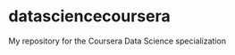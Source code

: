 datasciencecoursera
===================

My repository for the Coursera Data Science specialization
